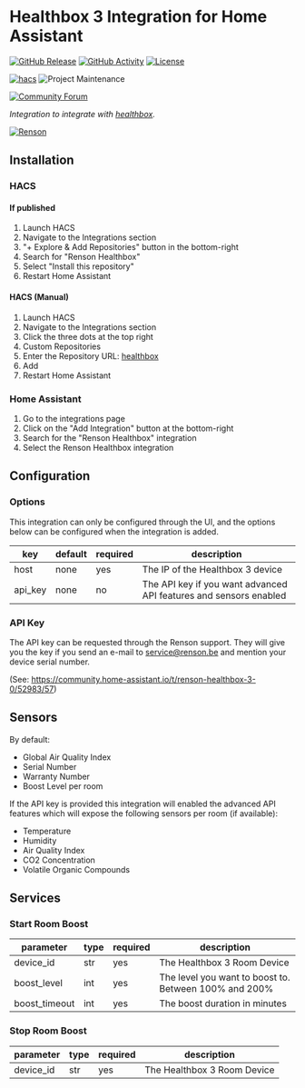 # Healthbox 3 Integration for Home Assistant

[![GitHub Release][releases-shield]][releases]
[![GitHub Activity][commits-shield]][commits]
[![License][license-shield]](LICENSE)

[![hacs][hacsbadge]][hacs]
![Project Maintenance][maintenance-shield]

[![Community Forum][forum-shield]][forum]

_Integration to integrate with [healthbox][healthbox]._

[![Renson][rensonimg]][resonurl]

## Installation

### HACS
#### If published

1. Launch HACS
1. Navigate to the Integrations section
1. "+ Explore & Add Repositories" button in the bottom-right
1. Search for "Renson Healthbox"
1. Select "Install this repository"
1. Restart Home Assistant

#### HACS (Manual)

1. Launch HACS
1. Navigate to the Integrations section
1. Click the three dots at the top right
1. Custom Repositories
1. Enter the Repository URL: [healthbox]
1. Add
1. Restart Home Assistant

### Home Assistant

1. Go to the integrations page
1. Click on the "Add Integration" button at the bottom-right
1. Search for the "Renson Healthbox" integration
1. Select the Renson Healthbox integration


## Configuration

### Options

This integration can only be configured through the UI, and the options below can be configured when the integration is added.

| key       | default        | required | description                                     |
| --------- | -------------- | -------- | ----------------------------------------------- |
| host      | none      | yes      | The IP of the Healthbox 3 device               |
| api_key      | none           | no      | The API key if you want advanced API features and sensors enabled   |

### API Key
The API key can be requested through the Renson support. They will give you the key if you send an e-mail to  service@renson.be
and mention your device serial number.

(See: https://community.home-assistant.io/t/renson-healthbox-3-0/52983/57)

## Sensors
By default:
* Global Air Quality Index
* Serial Number
* Warranty Number
* Boost Level per room

If the API key is provided this integration will enabled the advanced API features which will expose the following sensors per room (if available):
* Temperature
* Humidity
* Air Quality Index
* CO2 Concentration
* Volatile Organic Compounds

## Services
### Start Room Boost
| parameter       | type        | required | description                                     |
| --------- | -------------- | -------- | ----------------------------------------------- |
| device_id      | str      | yes      | The Healthbox 3 Room Device               |
| boost_level    | int           | yes      | The level you want to boost to. Between 100% and 200%  |
| boost_timeout    | int           | yes      | The boost duration in minutes  |

### Stop Room Boost
| parameter       | type        | required | description                                     |
| --------- | -------------- | -------- | ----------------------------------------------- |
| device_id      | str      | yes      | The Healthbox 3 Room Device               |


<!-- ## Contributions are welcome!

If you want to contribute to this please read the [Contribution guidelines](CONTRIBUTING.md) -->

<!-- *** -->

[healthbox]: https://github.com/rmassch/healthbox-hacs
[buymecoffee]: https://www.buymeacoffee.com/ludeeus
[buymecoffeebadge]: https://img.shields.io/badge/buy%20me%20a%20coffee-donate-yellow.svg?style=for-the-badge
[commits-shield]: https://img.shields.io/github/commit-activity/y/rmassch/healthbox-hacs.svg?style=for-the-badge
[commits]: https://github.com/rmassch/healthbox-hacs/commits/main
[hacs]: https://github.com/hacs/integration
[hacsbadge]: https://img.shields.io/badge/HACS-Custom-orange.svg?style=for-the-badge
[rensonimg]: https://www.renson.eu/Renson/media/Renson-images/renson-logo.png?ext=.png
[resonurl]: https://www.renson.eu/gd-gb/producten-zoeken/ventilatie/mechanische-ventilatie/units/healthbox-3-0
[forum-shield]: https://img.shields.io/badge/community-forum-brightgreen.svg?style=for-the-badge
[forum]: https://community.home-assistant.io/
[license-shield]: https://img.shields.io/github/license/rmassch/healthbox-hacs.svg?style=for-the-badge
[maintenance-shield]: https://img.shields.io/badge/maintainer-@rmassch-blue.svg?style=for-the-badge
[releases-shield]: https://img.shields.io/github/release/rmassch/healthbox-hacs.svg?style=for-the-badge
[releases]: https://github.com/rmassch/healthbox-hacs/releases
